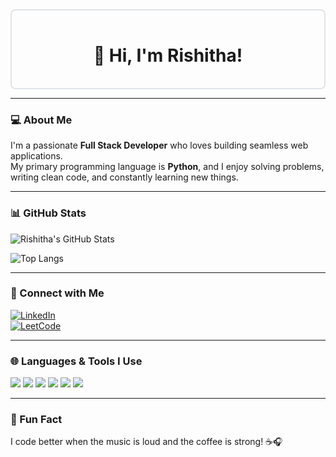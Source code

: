 <!-- README.md for Rishitha -->

<div align="center" style="border: 2px solid #e1e4e8; padding: 1rem; border-radius: 8px;">

# 👋 Hi, I'm Rishitha!

</div>

---

### 💻 About Me

I'm a passionate **Full Stack Developer** who loves building seamless web applications.  
My primary programming language is **Python**, and I enjoy solving problems, writing clean code, and constantly learning new things.

---

### 📊 GitHub Stats

![Rishitha's GitHub Stats](https://github-readme-stats.vercel.app/api?username=Rishitha1512&show_icons=true&theme=tokyonight&hide=contribs,prs)

![Top Langs](https://github-readme-stats.vercel.app/api/top-langs/?username=Rishitha1512&layout=compact&theme=tokyonight)

---

### 🔗 Connect with Me

[![LinkedIn](https://img.shields.io/badge/LinkedIn-0077B5?logo=linkedin&logoColor=white&style=for-the-badge)](https://www.linkedin.com/in/rishitha-katragadda-7b1343353/)  
[![LeetCode](https://img.shields.io/badge/LeetCode-FFA116?logo=leetcode&logoColor=white&style=for-the-badge)](https://leetcode.com/u/x9e9jVlo9Y/)

---

### 🌐 Languages & Tools I Use

<p align="left">
  <img src="https://img.shields.io/badge/Python-3776AB?style=for-the-badge&logo=python&logoColor=white" />
  <img src="https://img.shields.io/badge/JavaScript-F7DF1E?style=for-the-badge&logo=javascript&logoColor=black" />
  <img src="https://img.shields.io/badge/React-61DAFB?style=for-the-badge&logo=react&logoColor=black" />
  <img src="https://img.shields.io/badge/C++-00599C?style=for-the-badge&logo=c%2B%2B&logoColor=white" />
  <img src="https://img.shields.io/badge/HTML5-E34F26?style=for-the-badge&logo=html5&logoColor=white" />
  <img src="https://img.shields.io/badge/CSS3-1572B6?style=for-the-badge&logo=css3&logoColor=white" />
</p>

---

### 🚀 Fun Fact
I code better when the music is loud and the coffee is strong! ☕🎧
